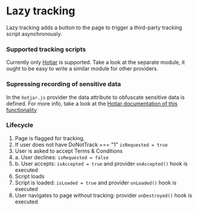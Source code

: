 # Lazy tracking

Lazy tracking adds a button to the page to trigger a third-party tracking script asynchronously.

### Supported tracking scripts

Currently only [Hotjar](https://hotjar.com) is supported. Take a look at the separate module, it ought to be easy to write a similar module for other providers.

### Supressing recording of sensitive data

In the `hotjar.js` provider the data attribute to obfuscate sensitive data is defined. For more info, take a look at the [Hotjar documentation of this functionality](https://help.hotjar.com/hc/en-us/articles/115012439167-Suppressing-Text-in-Recordings)

### Lifecycle

1. Page is flagged for tracking.
1. If user does not have DoNotTrack === "1" `isRequested = true`
1. User is asked to accept Terms & Conditions
1. a. User declines: `isRequested = false`
1. b. User accepts: `isAccepted = true` and provider `onAccepted()` hook is executed
1. Script loads
1. Script is loaded: `isLoaded = true` and provider `onLoaded()` hook is executed
1. User navigates to page without tracking:  provider `onDestroyed()` hook is executed
